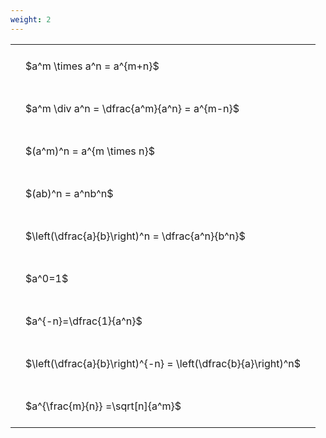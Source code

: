 ```yaml
---
weight: 2
---
```


<style type="text/css">
#T_f1c20 th.col_heading {
  text-align: left;
  font-size: 1em;
}
#T_f1c20 td {
  text-align: left;
  font-size: 1em;
  padding: 1.5em;
}
</style>
<table id="T_f1c20">
  <thead>
  </thead>
  <tbody>
    <tr>
      <td id="T_f1c20_row0_col0" class="data row0 col0" >$a^m \times a^n = a^{m+n}$</td>
    </tr>
    <tr>
      <td id="T_f1c20_row1_col0" class="data row1 col0" >$a^m \div a^n = \dfrac{a^m}{a^n} = a^{m-n}$</td>
    </tr>
    <tr>
      <td id="T_f1c20_row2_col0" class="data row2 col0" >$(a^m)^n = a^{m \times n}$</td>
    </tr>
    <tr>
      <td id="T_f1c20_row3_col0" class="data row3 col0" >$(ab)^n = a^nb^n$</td>
    </tr>
    <tr>
      <td id="T_f1c20_row4_col0" class="data row4 col0" >$\left(\dfrac{a}{b}\right)^n = \dfrac{a^n}{b^n}$</td>
    </tr>
    <tr>
      <td id="T_f1c20_row5_col0" class="data row5 col0" >$a^0=1$</td>
    </tr>
    <tr>
      <td id="T_f1c20_row6_col0" class="data row6 col0" >$a^{-n}=\dfrac{1}{a^n}$</td>
    </tr>
    <tr>
      <td id="T_f1c20_row7_col0" class="data row7 col0" >$\left(\dfrac{a}{b}\right)^{-n} = \left(\dfrac{b}{a}\right)^n$</td>
    </tr>
    <tr>
      <td id="T_f1c20_row8_col0" class="data row8 col0" >$a^{\frac{m}{n}} =\sqrt[n]{a^m}$</td>
    </tr>
  </tbody>
</table>
